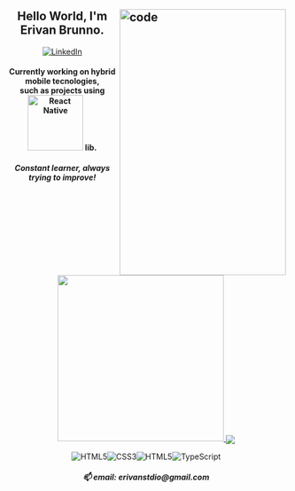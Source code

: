 <h2><img src="https://c.tenor.com/_DOBjnGspYAAAAAC/code-coding.gif" width="300" height="480" title="code" align="right">
<h2 align = "center">Hello World, I'm Erivan Brunno.</h2>


  
<p align="center">

  <a href=https://www.linkedin.com/in/erivanbrunno>
    <img src="https://img.shields.io/badge/LinkedIn-000?style=for-the-badge&logo=linkedin&logoColor=blue" alt="LinkedIn"/>
  </a>
  
  <h4 align="center">Currently working on hybrid mobile tecnologies,<br/>such as projects using <img src="https://img.shields.io/badge/React_Native-20232A?style=for-the-badge&logo=react&logoColor=61DAFB" width="100" alt="React Native"/> lib.</h4>
  <h5 align="center">Constant learner, always trying to improve!<br/><br/></h5>
  
</p>

<p align="center">
  <a href='https://github.com/anuraghazra/github-readme-stats'>
    <img src="https://github-readme-stats.vercel.app/api/top-langs/?username=erivanstdio&layout=compact&theme=gruvbox" style="max-width:100%;" width="300">
  </a>
  <a href="https://github.com/anuraghazra/github-readme-stats">
    <img align="center" src="https://github-readme-stats.vercel.app/api?username=erivanstdio&show_icons=true&theme=nightowl" />
  </a>

<p align="center">
  <img src="https://img.shields.io/badge/HTML5-000?style=for-the-badge&logo=html5&logoColor=red" alt="HTML5"/><img src="https://img.shields.io/badge/CSS3-000?&style=for-the-badge&logo=css3&logoColor=purple" alt="CSS3"/><img src="https://img.shields.io/badge/JavaScript-000?&style=for-the-badge&logo=JavaScript&logoColor=yellow" alt="HTML5"/><img src="https://img.shields.io/badge/TypeScript-000?&style=for-the-badge&logo=TypeScript&logoColor=blue" alt="TypeScript"/>
</p>

  <h5 align="center">📫 email: erivanstdio@gmail.com<h5>
</p>
</h2>
